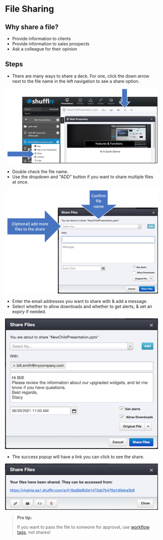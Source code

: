 # File Sharing

## Why share a file? 
* Provide information to clients 
* Provide information to sales prospects
* Ask a colleague for their opinion


## Steps

* There are many ways to share a deck. For one, click the down arrow next to the file name in the left navigation to see a share option.

![How to share a presentation](img/presentations-howtoshare.png)

* Double check the file name. 
* Use the dropdown and "ADD" button if you want to share multiple files at once.  

![File sharing popup](img/presentations-sharefilemodal1.png)

* Enter the email addresses you want to share with & add a message. 
* Select whether to allow downloads and whether to get alerts, & set an expiry if needed.

![File sharing popup, populated](img/presentations-sharefilemodal2.png)

* The success popup will have a link you can click to see the share.

![File sharing success popup](img/presentations-sharefilesuccess.png) 

> **Pro tip:**
>
> If you want to pass the file to someone for approval, use [workflow tags](admin-tags-workflow.md), not shares! 
